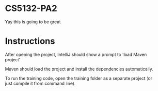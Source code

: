 # CS5132-PA2
Yay this is going to be great

# Instructions
After opening the project, IntelliJ should show a prompt to 'load Maven project'

Maven should load the project and install the dependencies automatically.

To run the training code, open the training folder as a separate project (or just compile it from command line).